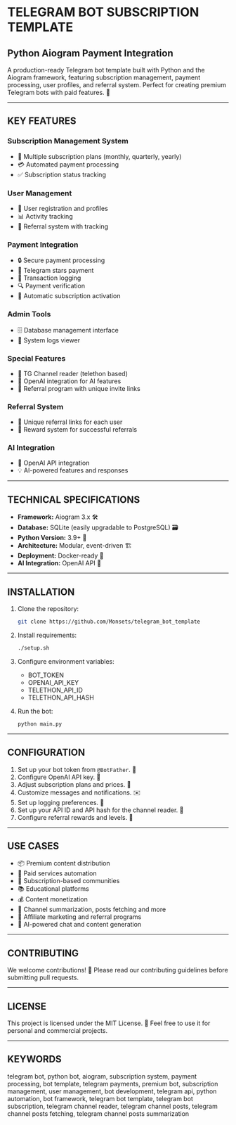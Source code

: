 # TELEGRAM BOT SUBSCRIPTION TEMPLATE

## Python Aiogram Payment Integration

A production-ready Telegram bot template built with Python and the Aiogram framework, featuring subscription management, payment processing, user profiles, and referral system. Perfect for creating premium Telegram bots with paid features. 🚀

---

## KEY FEATURES

### Subscription Management System
- 📅 Multiple subscription plans (monthly, quarterly, yearly)
- 💳 Automated payment processing
- ✅ Subscription status tracking

### User Management
- 👤 User registration and profiles
- 📊 Activity tracking
- 🤝 Referral system with tracking

### Payment Integration
- 🔒 Secure payment processing
- 💸 Telegram stars payment
- 🧾 Transaction logging
- 🔍 Payment verification
- 🤖 Automatic subscription activation

### Admin Tools
- 🗄️ Database management interface
- 📝 System logs viewer

### Special Features
- 📰 TG Channel reader (telethon based)
- 🧠 OpenAI integration for AI features
- 🔗 Referral program with unique invite links

### Referral System
- 🔗 Unique referral links for each user
- 🎁 Reward system for successful referrals

### AI Integration
- 🤖 OpenAI API integration
- 💡 AI-powered features and responses

---

## TECHNICAL SPECIFICATIONS
- **Framework:** Aiogram 3.x 🛠️
- **Database:** SQLite (easily upgradable to PostgreSQL) 🗃️
- **Python Version:** 3.9+ 🐍
- **Architecture:** Modular, event-driven 🏗️
- **Deployment:** Docker-ready 🐳
- **AI Integration:** OpenAI API 🧠

---

## INSTALLATION

1. Clone the repository:
   ```bash
   git clone https://github.com/Monsets/telegram_bot_template
   ```

2. Install requirements:
   ```bash 
   ./setup.sh
   ```

3. Configure environment variables:
   - BOT_TOKEN
   - OPENAI_API_KEY
   - TELETHON_API_ID
   - TELETHON_API_HASH

4. Run the bot:
   ```bash
   python main.py
   ```

---

## CONFIGURATION

1. Set up your bot token from `@BotFather`. 🤖
2. Configure OpenAI API key. 🧠
3. Adjust subscription plans and prices. 📅
4. Customize messages and notifications. ✉️
5. Set up logging preferences. 📝
6. Set up your API ID and API hash for the channel reader. 📰
7. Configure referral rewards and levels. 🎁

---

## USE CASES

- 📦 Premium content distribution
- 🤖 Paid services automation
- 👥 Subscription-based communities
- 📚 Educational platforms
- 💰 Content monetization
- 📰 Channel summarization, posts fetching and more
- 🎯 Affiliate marketing and referral programs
- 🧠 AI-powered chat and content generation

---

## CONTRIBUTING

We welcome contributions! 🎉 Please read our contributing guidelines before submitting pull requests.

---

## LICENSE

This project is licensed under the MIT License. 📝 Feel free to use it for personal and commercial projects.

---

## KEYWORDS

telegram bot, python bot, aiogram, subscription system, payment processing, bot template, telegram payments, premium bot, subscription management, user management, bot development, telegram api, python automation, bot framework, telegram bot template, telegram bot subscription, telegram channel reader, telegram channel posts, telegram channel posts fetching, telegram channel posts summarization

